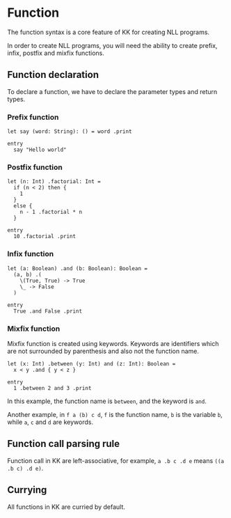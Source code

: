 # Function

The function syntax is a core feature of KK for creating NLL programs.

In order to create NLL programs, you will need the ability to create prefix,
infix, postfix and mixfix functions.

## Function declaration

To declare a function, we have to declare the parameter types and return types.

### Prefix function

```kk
let say (word: String): () = word .print

entry
  say "Hello world"
```

### Postfix function

```kk
let (n: Int) .factorial: Int =
  if (n < 2) then {
    1
  }
  else {
    n - 1 .factorial * n
  }

entry
  10 .factorial .print
```

### Infix function

```kk
let (a: Boolean) .and (b: Boolean): Boolean =
  (a, b) .(
    \(True, True) -> True
    \_ -> False
  )

entry
  True .and False .print
```

### Mixfix function

Mixfix function is created using keywords. Keywords are identifiers which are
not surrounded by parenthesis and also not the function name.

```kk
let (x: Int) .between (y: Int) and (z: Int): Boolean =
  x < y .and { y < z }

entry
  1 .between 2 and 3 .print
```

In this example, the function name is `between`, and the keyword is `and`.

Another example, in `f a (b) c d`, `f` is the function name, `b` is the variable `b`,
while `a`, `c` and `d` are keywords.

## Function call parsing rule

Function call in KK are left-associative, for example, `a .b c .d e` means `((a .b c) .d e)`.

## Currying

All functions in KK are curried by default.
